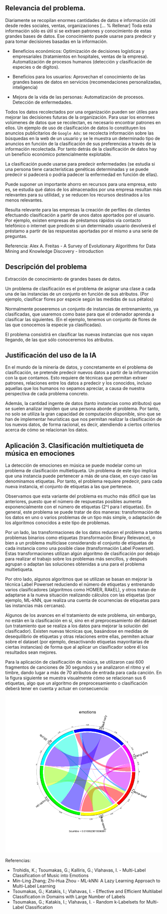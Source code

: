 ## Relevancia del problema.

Diariamente se recopilan enormes cantidades de datos e información útil desde
redes sociales, ventas, organizaciones [... % Rellenar]
Toda esta información sólo es útil si se extraen patrones y conocimiento de
estas grandes bases de datos. Ese conocimiento puede usarse para predecir y
para tomar decisiones basadas en la información.

 * Beneficios económicos:
     Optimización de decisiones logísticas y empresariales (tratamientos en
     hospitales, ventas de la empresa). Automatización de procesos humanos
     (detección y clasificación de especies o de dígitos).

 * Beneficios para los usuarios:
     Aprovechan el conocimiento de las grandes bases de datos en servicios
     (recomendaciones personalizadas, inteligencia)

 * Mejora de la vida de las personas:
     Automatización de procesos. Detección de enfermedades.

Todos los datos recolectados por una organización pueden ser útiles para
mejorar las decisiones futuras de la organización. Para usar los enormes
volúmenes de datos que se recolectan, es necesario encontrar patrones en
ellos. Un ejemplo de uso de clasificación de datos lo constituyen los anuncios
publicitarios de `Google Ads`: se recolecta información sobre las búsquedas en
la web de un usuario y se le muestra un determinado tipo de anuncios en función
de la clasificación de sus preferencias a través de la información recolectada.
Por tanto detrás de la clasificación de datos hay un beneficio económico
potencialmente explotable.

La clasificación puede usarse para predecir enfermedades (se estudia si una
persona tiene características genéticas determinadas y se puede predecir si padecerá o
podría padecer la enfermedad en función de ellas).

Puede suponer un importante ahorro en recursos para una empresa, esto es, se estudia qué
datos de los almacenados por una empresa resultan más relevantes para su utilidad, y se reducen
los recursos destinados a los menos relevantes.
    
Resulta relevante para las empresas la creación de perfiles de clientes efectuando 
clasificación a partir de unos datos aportados por el usuario. Por ejemplo, existen
empresas de préstamos rápidos vía contacto telefónico o internet que predicen si un 
determinado usuario devolverá el préstamo a partir de las respuestas aportadas por el mismo
a una serie de preguntas.


Referencia: Alex A. Freitas - A Survey of Evolutionary Algorithms for Data
Mining and Knowledge Discovery - Introduction

## Descripción del problema

Extracción de conocimiento de grandes bases de datos.

Un problema de clasificación es el problema de asignar una clase a cada una de
las instancias de un conjunto en función de sus atributos. (Por ejemplo,
clasificar flores por especie según las medidas de sus pétalos)

Normalmente poseeremos un conjunto de instancias de entrenamiento, ya clasificadas, que
usaremos como base para que el ordenador aprenda a clasificar las siguientes.
(En el ejemplo, tenemos un conjunto de flores de las que conocemos la especie ya
clasificadas).

El problema consistirá en clasificar las nuevas instancias que nos vayan
llegando, de las que sólo conoceremos los atributos.



## Justificación del uso de la IA

En el mundo de la minería de datos, y concretamente en el problema de 
clasificación, se pretende predecir nuevos datos a partir de la información
con la que contamos. Esto requiere de técnicas que permitan extraer patrones,
relaciones entre los datos a predecir y los conocidos, incluso aquellas que
los humanos no sepamos apreciar, a causa de nuestra perspectiva de cada
problema concreto.

Además, la cantidad ingente de datos (tanto instancias
como atributos) que se suelen analizar impiden que una persona aborde el
problema. Por tanto, no solo se utiliza la gran capacidad de computación
disponible, sino que se han de implementar heurísticas que nos permitan
realizar la clasificación de los nuevos datos, de forma racional, es decir,
atendiendo a ciertos criterios acerca de cómo se relacionan los datos.


## Aplicación 3. Clasificación multietiqueta de música en emociones

La detección de emociones en música se puede modelar como un problema de 
clasificación multietiqueta. Un problema de este tipo implica que una instancia
puede pertenecer a más de una clase, en cuyo caso las denominamos etiquetas.
Por tanto, el problema requiere predecir, para cada nueva instancia, el conjunto de 
etiquetas a las que pertenece.

Observamos que esta variante del problema es mucho más difícil que las anteriores,
puesto que el número de respuestas posibles aumenta exponencialmente con el número
de etiquetas (2^l para l etiquetas). En general, este problema se puede tratar de 
dos maneras: transformación de los datos en uno o varios problemas de un tipo más 
simple, o adaptación de los algoritmos conocidos a este tipo de problemas.

Por un lado, las transformaciones de los datos reducen el problema a tantos
problemas binarios como etiquetas (transformación Binary Relevance), o bien a 
un problema multiclase considerando el conjunto de etiquetas de cada instancia 
como una posible clase (transformación Label Powerset). Estas transformaciones 
utilizan algún algoritmo de clasificación por debajo para realizar el trabajo 
sobre los problemas más sencillos, y después agrupan o adaptan las soluciones 
obtenidas a una para el problema multietiqueta.

Por otro lado, algunos algoritmos que se utilizan se basan en mejorar la técnica
Label Powerset reduciendo el número de etiquetas y entrenando varios clasificadores
(algoritmos como HOMER, RAkEL), y otros tratan de adaptarse a la nueva situación
realizando cálculos con las etiquetas (por ejemplo, ML-kNN, que realiza una cuenta
de ocurrencias de etiquetas para las instancias más cercanas).

Algunos de los avances en el tratamiento de este problema, sin embargo, no están
en la clasificación en sí, sino en el preprocesamiento del dataset (un tratamiento
que se realiza a los datos para mejorar la solución del clasificador). Existen
nuevas técnicas que, basándose en medidas de desequilibrio de etiquetas y otras
relaciones entre ellas, permiten actuar sobre el dataset (por ejemplo, desactivando
etiquetas mayoritarias de ciertas instancias) de forma que al aplicar
un clasificador sobre él los resultados sean mejores.

Para la aplicación de clasificación de música, se utilizaron casi 600 fragmentos
de canciones de 30 segundos y se analizaron el ritmo y el timbre, dando lugar a 
más de 70 atributos de entrada para cada canción. En la figura siguiente se
muestra visualmente cómo se relacionan sus 6 etiquetas, algo que un algoritmo de
preprocesamiento o clasificación deberá tener en cuenta y actuar en consecuencia:

![emotions concurrence plot](imgs/emotions-concurrence.png)

Referencias:
  - Trohidis, K.; Tsoumakas, G.; Kalliris, G.; Vlahavas, I. - Multi-Label 
  Classification of Music into Emotions
  - Min-Ling Zhang; Zhi-Hua Zhou - ML-kNN: A Lazy Learning Approach to Multi-Label 
  Learning
  - Tsoumakas, G.; Katakis, I.; Vlahavas, I. - Effective and Efficient Multilabel 
  Classification in Domains with Large Number of Labels
  - Tsoumakas, G.; Katakis, I.; Vlahavas, I. - Random k-Labelsets for Multi-Label 
  Classification